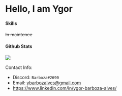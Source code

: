 <!--
**YgorAlves/YgorAlves** is a ✨ _special_ ✨ repository because its `README.md` (this file) appears on your GitHub profile.

Here are some ideas to get you started:

- 🔭 I’m currently working on ...
- 🌱 I’m currently learning ...
- 👯 I’m looking to collaborate on ...
- 🤔 I’m looking for help with ...
- 💬 Ask me about ...
- 📫 How to reach me: ...
- 😄 Pronouns: ...
- ⚡ Fun fact: ...
-->
# Hello, I am Ygor

#### Skills
~~In maintence~~

#### Github Stats
<!-- <details>
  <summary>Stats</summary> -->
<a href="https://github.com/YgorAlves">
  <img src="https://github-readme-stats.vercel.app/api/top-langs/?username=YgorAlves&layout=compact&theme=dracula" />
</a>
<!-- </details> -->
  
Contact Info:

- Discord: `Barboza#2690`
- Email: ybarbozalves@gmail.com
- https://www.linkedin.com/in/ygor-barboza-alves/
